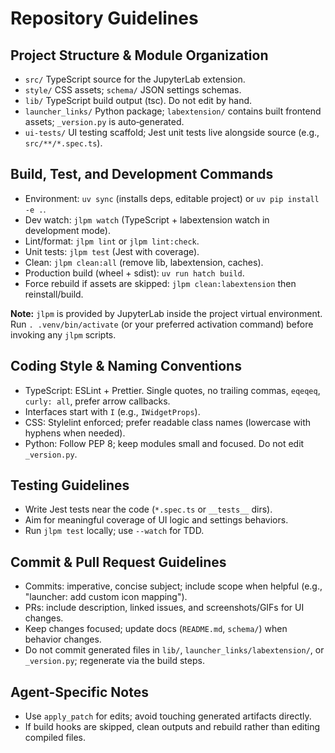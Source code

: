 # Repository Guidelines

## Project Structure & Module Organization

- `src/` TypeScript source for the JupyterLab extension.
- `style/` CSS assets; `schema/` JSON settings schemas.
- `lib/` TypeScript build output (tsc). Do not edit by hand.
- `launcher_links/` Python package; `labextension/` contains built frontend assets; `_version.py` is auto‑generated.
- `ui-tests/` UI testing scaffold; Jest unit tests live alongside source (e.g., `src/**/*.spec.ts`).

## Build, Test, and Development Commands

- Environment: `uv sync` (installs deps, editable project) or `uv pip install -e .`.
- Dev watch: `jlpm watch` (TypeScript + labextension watch in development mode).
- Lint/format: `jlpm lint` or `jlpm lint:check`.
- Unit tests: `jlpm test` (Jest with coverage).
- Clean: `jlpm clean:all` (remove lib, labextension, caches).
- Production build (wheel + sdist): `uv run hatch build`.
- Force rebuild if assets are skipped: `jlpm clean:labextension` then reinstall/build.

**Note:** `jlpm` is provided by JupyterLab inside the project virtual environment. Run `. .venv/bin/activate` (or your preferred activation command) before invoking any `jlpm` scripts.

## Coding Style & Naming Conventions

- TypeScript: ESLint + Prettier. Single quotes, no trailing commas, `eqeqeq`, `curly: all`, prefer arrow callbacks.
- Interfaces start with `I` (e.g., `IWidgetProps`).
- CSS: Stylelint enforced; prefer readable class names (lowercase with hyphens when needed).
- Python: Follow PEP 8; keep modules small and focused. Do not edit `_version.py`.

## Testing Guidelines

- Write Jest tests near the code (`*.spec.ts` or `__tests__` dirs).
- Aim for meaningful coverage of UI logic and settings behaviors.
- Run `jlpm test` locally; use `--watch` for TDD.

## Commit & Pull Request Guidelines

- Commits: imperative, concise subject; include scope when helpful (e.g., "launcher: add custom icon mapping").
- PRs: include description, linked issues, and screenshots/GIFs for UI changes.
- Keep changes focused; update docs (`README.md`, `schema/`) when behavior changes.
- Do not commit generated files in `lib/`, `launcher_links/labextension/`, or `_version.py`; regenerate via the build steps.

## Agent-Specific Notes

- Use `apply_patch` for edits; avoid touching generated artifacts directly.
- If build hooks are skipped, clean outputs and rebuild rather than editing compiled files.
